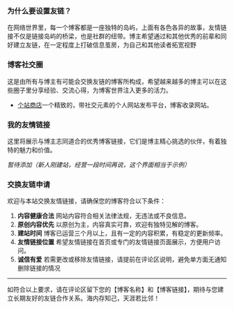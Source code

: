 ###  为什么要设置友链？

  在网络世界里，每一个博客都是一座独特的岛屿，上面有各色各异的故事，友情链接不仅是链接岛屿的桥梁，也是社群的纽带。博主希望通过和其他优秀的前辈和同好建立友链，在一定程度上打破信息茧房，为自己和其他读者拓宽视野

###  博客社交圈

这是由所有与博主有可能会交换友链的博客所构成，希望越来越多的博主可以在这些圈子里分享经验、交流心得，为博客世界注入更多的活力。

-  [个站商店](https://storeweb.cn/)一个精致的，带社交元素的个人网站发布平台，博客收录网站。

###  我的友情链接

这里将展示与博主志同道合的优秀博客链接，它们是博主精心挑选的伙伴，有着独特的魅力和价值。

*暂待添加（新人刚建站，经营一段时间再说，这个界面相当于示例）*

###  交换友链申请

欢迎与本站交换友情链接，请确保您的博客符合以下条件：

1. **内容健康合法**
   网站内容符合相关法律法规，无违法或不良信息。
2. **原创内容优先**
   以原创为主，内容真实可靠，欢迎有独特见解的博客。
3. **建站时间**
   博客已运营三个月以上，且有一定的内容积累，有稳定的更新频率。
4. **友情链接位置**
   希望友情链接在首页或专门的友情链接页面展示，方便用户访问。
5. **诚信有爱**
   若需更改或移除友情链接，请提前在评论区说明，避免单方面无通知删除链接的情况

------

如符合以上要求，请在评论区留下您的【博客名称】和【博客链接】，期待与您建立长期友好的友链合作关系。海内存知己，天涯若比邻！